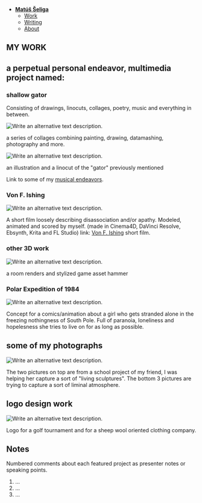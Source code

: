 - [**Matúš Šeliga**](./index.md) <!-- Use `index.md` as well. `./` is a shortcut back to your home page `index.md` -->
    - [Work](work.md)
    - [Writing](writing.md)
    - [About](about.md)
## MY WORK

## a perpetual personal endeavor, multimedia project named: 

### shallow gator

Consisting of drawings, linocuts, collages, poetry, music and everything in between.

![Write an alternative text description.](img/collages2.png)

a series of collages combining painting, drawing, datamashing, photography and more.

![Write an alternative text description.](img/sg2.png)

an illustration and a linocut of the "gator" previously mentioned

Link to some of my [musical endeavors](https://www.youtube.com/channel/UC9kH5KZmBptF4Cbdzz87axw).

### Von F. Ishing

![Write an alternative text description.](img/vonfishing_showcase_slide.png)

A short film loosely describing disassociation and/or apathy. Modeled, animated and scored by myself. (made in Cinema4D, DaVinci Resolve, Ebsynth, Krita and FL Studio) link: [Von F. Ishing](https://youtu.be/0G5CC8RI3Ic?si=XGYTa0uACpFmAhq6/) short film.

### other 3D work

![Write an alternative text description.](img/3dwork.png)

a room renders and stylized game asset hammer

### Polar Expedition of 1984

![Write an alternative text description.](img/polar-expd.png)

Concept for a comics/animation about a girl who gets stranded alone in the freezing nothingness of South Pole. Full of paranoia, loneliness and hopelesness she tries to live on for as long as possible.

## some of my photographs

![Write an alternative text description.](img/photographs.png)

The two pictures on top are from a school project of my friend, I was helping her capture a sort of "living sculptures". 
The bottom 3 pictures are trying to capture a sort of liminal atmosphere.

## logo design work

![Write an alternative text description.](img/logos.png)

Logo for a golf tournament and for a sheep wool oriented clothing company.

<!-- Use the same stucture above for the rest of your featured projects. -->

## Notes

Numbered comments about each featured project as presenter notes or speaking points.

1. …
2. …
3. …
<!-- And so on. -->

